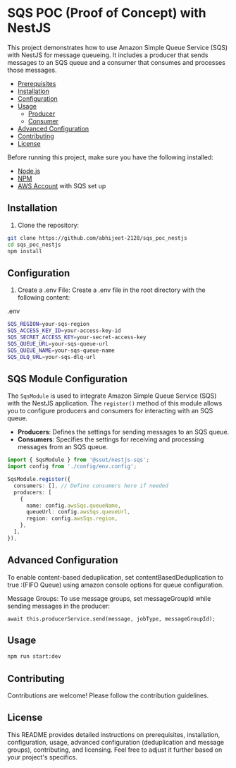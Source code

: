 # SQS POC (Proof of Concept) with NestJS

This project demonstrates how to use Amazon Simple Queue Service (SQS) with NestJS for message queueing. It includes a producer that sends messages to an SQS queue and a consumer that consumes and processes those messages.

- [Prerequisites](#prerequisites)
- [Installation](#installation)
- [Configuration](#configuration)
- [Usage](#usage)
  - [Producer](#producer)
  - [Consumer](#consumer)
- [Advanced Configuration](#advanced-configuration)
- [Contributing](#contributing)
- [License](#license)

Before running this project, make sure you have the following installed:

- [Node.js](https://nodejs.org/)
- [NPM](https://www.npmjs.com/)
- [AWS Account](https://aws.amazon.com/) with SQS set up

## Installation

  1. Clone the repository:
  ```bash
  git clone https://github.com/abhijeet-2128/sqs_poc_nestjs
  cd sqs_poc_nestjs
  npm install
  
  ```

## Configuration
  1. Create a .env File:
Create a .env file in the root directory with the following content:

.env 
```bash
SQS_REGION=your-sqs-region
SQS_ACCESS_KEY_ID=your-access-key-id
SQS_SECRET_ACCESS_KEY=your-secret-access-key
SQS_QUEUE_URL=your-sqs-queue-url
SQS_QUEUE_NAME=your-sqs-queue-name
SQS_DLQ_URL=your-sqs-dlq-url
```
## SQS Module Configuration
The `SqsModule` is used to integrate Amazon Simple Queue Service (SQS) with the NestJS application. The `register()` method of this module allows you to configure producers and consumers for interacting with an SQS queue.
- **Producers**: Defines the settings for sending messages to an SQS queue.
- **Consumers**: Specifies the settings for receiving and processing messages from an SQS queue.
```typescript
import { SqsModule } from '@ssut/nestjs-sqs';
import config from './config/env.config';

SqsModule.register({
  consumers: [], // Define consumers here if needed
  producers: [
    {
      name: config.awsSqs.queueName,
      queueUrl: config.awsSqs.queueUrl,
      region: config.awsSqs.region,
    },
  ],
}),
```

## Advanced Configuration
To enable content-based deduplication, set contentBasedDeduplication to true :(FIFO Queue) using amazon console options for queue configuration.

Message Groups: 
To use message groups, set messageGroupId while sending messages in the producer:
```code
await this.producerService.send(message, jobType, messageGroupId);
```

## Usage
```bash
npm run start:dev
```

## Contributing
Contributions are welcome! Please follow the contribution guidelines.

## License

This README provides detailed instructions on prerequisites, installation, configuration, usage, advanced configuration (deduplication and message groups), contributing, and licensing. Feel free to adjust it further based on your project's specifics.